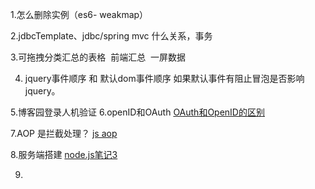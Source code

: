 1.怎么删除实例（es6- weakmap）

2.jdbcTemplate、jdbc/spring mvc 什么关系，事务

3.可拖拽分类汇总的表格
  前端汇总
  一屏数据
  
4. jquery事件顺序 和 默认dom事件顺序
 如果默认事件有阻止冒泡是否影响jquery。
 
 5.博客园登录人机验证
6.openID和OAuth
[OAuth和OpenID的区别](https://github.com/AisinGioro/blog/issues/2)

7.AOP
是拦截处理？
[js aop](https://github.com/pengkobe/reading-notes/issues/285)

8.服务端搭建
[node.js笔记3](https://github.com/499689317/notes/issues/11)

9.
